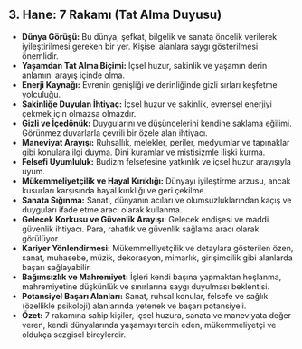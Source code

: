 ## 3. Hane: 7 Rakamı (Tat Alma Duyusu)

* **Dünya Görüşü:** Bu dünya, şefkat, bilgelik ve sanata öncelik verilerek iyileştirilmesi gereken bir yer. Kişisel alanlara saygı gösterilmesi önemlidir.
* **Yaşamdan Tat Alma Biçimi:** İçsel huzur, sakinlik ve yaşamın derin anlamını arayış içinde olma. 
* **Enerji Kaynağı:** Evrenin genişliği ve derinliğinde gizli sırları keşfetme yolculuğu.
* **Sakinliğe Duyulan İhtiyaç:**  İçsel huzur ve sakinlik, evrensel enerjiyi çekmek için olmazsa olmazdır. 
* **Gizli ve İçedönük:** Duygularını ve düşüncelerini kendine saklama eğilimi. Görünmez duvarlarla çevrili bir özele alan ihtiyacı. 
* **Maneviyat Arayışı:** Ruhsallık, melekler, periler, medyumlar ve tapınaklar gibi konulara ilgi duyma. Dini kuramlar ve mistisizmle ilişki kurma.
* **Felsefi Uyumluluk:** Budizm felsefesine yatkınlık ve içsel huzur arayışıyla uyum.
* **Mükemmeliyetçilik ve Hayal Kırıklığı:** Dünyayı iyileştirme arzusu, ancak kusurları karşısında hayal kırıklığı ve geri çekilme.
* **Sanata Sığınma:** Sanatı, dünyanın acıları ve olumsuzluklarından kaçış ve duyguları ifade etme aracı olarak kullanma.
* **Gelecek Korkusu ve Güvenlik Arayışı:** Gelecek endişesi ve maddi güvenlik ihtiyacı. Para, rahatlık ve güvenlik sağlama aracı olarak görülüyor.
* **Kariyer Yönlendirmesi:** Mükemmelliyetçilik ve detaylara gösterilen özen, sanat, muhasebe, müzik, dekorasyon, mimarlık, girişimcilik gibi alanlarda başarı sağlayabilir.
* **Bağımsızlık ve Mahremiyet:**  İşleri kendi başına yapmaktan hoşlanma, mahremiyetine düşkünlük ve sınırlarına saygı duyulması beklentisi.
* **Potansiyel Başarı Alanları:** Sanat, ruhsal konular, felsefe ve sağlık (özellikle psikoloji) alanlarında yetenek ve başarı potansiyeli.
* **Özet:** 7 rakamına sahip kişiler, içsel huzura, sanata ve maneviyata değer veren,  kendi dünyalarında yaşamayı tercih eden, mükemmeliyetçi ve oldukça sezgisel bireylerdir. 
